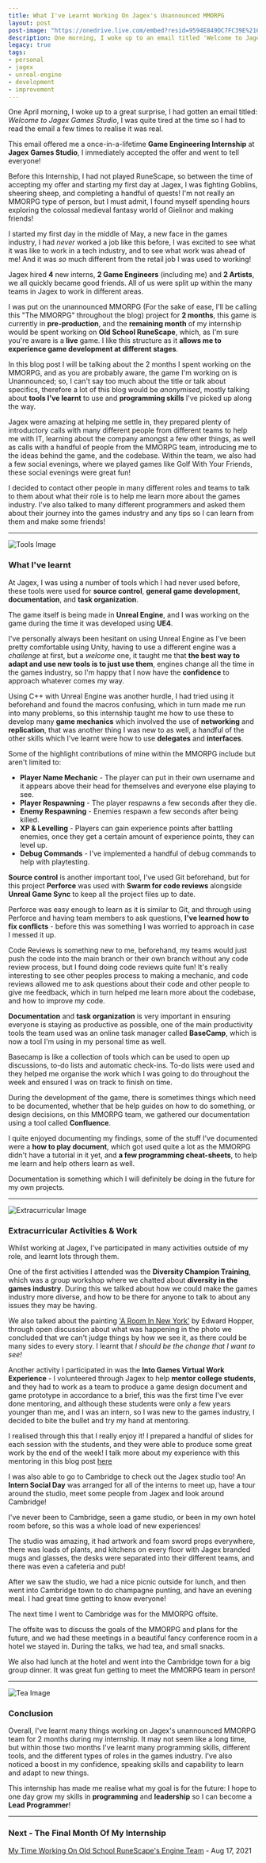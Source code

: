 ```yaml
---
title: What I've Learnt Working On Jagex's Unannounced MMORPG
layout: post
post-image: "https://onedrive.live.com/embed?resid=9594E849DC7FC39E%2161046&authkey=%21ALtuWGd37RY-laQ&width=1920&height=1634"
description: One morning, I woke up to an email titled 'Welcome to Jagex Games Studio' - I could barely believe it!
legacy: true
tags:
- personal
- jagex
- unreal-engine
- development
- improvement
---
```


One April morning, I woke up to a great surprise, I had gotten an email titled: *Welcome to Jagex Games Studio*, I was quite tired at the time so I had to read the email a few times to realise it was real.

This email offered me a once-in-a-lifetime **Game Engineering Internship** at **Jagex Games Studio**, I immediately accepted the offer and went to tell everyone!

Before this Internship, I had not played RuneScape, so between the time of accepting my offer and starting my first day at Jagex, I was fighting Goblins, sheering sheep, and completing a handful of quests! I'm not really an MMORPG type of person, but I must admit, I found myself spending hours exploring the colossal medieval fantasy world of Gielinor and making friends!

I started my first day in the middle of May, a new face in the games industry, I had *never* worked a job like this before, I was excited to see what it was like to work in a tech industry, and to see what work was ahead of me! And it was *so* much different from the retail job I was used to working!

Jagex hired **4** new interns, **2 Game Engineers** (including me) and **2 Artists**, we all quickly became good friends. All of us were split up within the many teams in Jagex to work in different areas.

I was put on the unannounced MMORPG (For the sake of ease, I'll be calling this "The MMORPG" throughout the blog) project for **2 months**, this game is currently in **pre-production**, and the **remaining month** of my internship would be spent working on **Old School RuneScape**, which, as I'm sure you're aware is a **live** game. I like this structure as it **allows me to experience game development at different stages**.

In this blog post I will be talking about the 2 months I spent working on the MMORPG, and as you are probably aware, the game I'm working on is Unannounced; so, I can't say too much about the title or talk about specifics, therefore a lot of this blog would be *anonymised*, mostly talking about **tools I've learnt** to use and **programming skills** I've picked up along the way.

Jagex were amazing at helping me settle in, they prepared plenty of introductory calls with many different people from different teams to help me with IT, learning about the company amongst a few other things, as well as calls with a handful of people from the MMORPG team, introducing me to the ideas behind the game, and the codebase. Within the team, we also had a few social evenings, where we played games like Golf With Your Friends, these social evenings were great fun!

I decided to contact other people in many different roles and teams to talk to them about what their role is to help me learn more about the games industry. I've also talked to many different programmers and asked them about their journey into the games industry and any tips so I can learn from them and make some friends!

---

![Tools Image](https://onedrive.live.com/embed?resid=9594E849DC7FC39E%2161048&authkey=%21AKucsn4UU3QJ0g0&width=2300&height=800)

### What I've learnt

At Jagex, I was using a number of tools which I had never used before, these tools were used for **source control**, **general game development**, **documentation**, and **task organization**.

The game itself is being made in **Unreal Engine**, and I was working on the game during the time it was developed using **UE4**.

I've personally always been hesitant on using Unreal Engine as I've been pretty comfortable using Unity, having to use a different engine was a *challenge* at first, but a *welcome* one, it taught me that **the best way to adapt and use new tools is to just use them**, engines change all the time in the games industry, so I'm happy that I now have the **confidence** to approach whatever comes my way.

Using C++ with Unreal Engine was another hurdle, I had tried using it beforehand and found the macros confusing, which in turn made me run into many problems, so this internship taught me how to use these to develop many **game mechanics** which involved the use of **networking** and **replication**, that was another thing I was new to as well, a handful of the other skills which I've learnt were how to use **delegates** and **interfaces**.

Some of the highlight contributions of mine within the MMORPG include but aren't limited to:
* **Player Name Mechanic** - The player can put in their own username and it appears above their head for themselves and everyone else playing to see.
* **Player Respawning** - The player respawns a few seconds after they die.
* **Enemy Respawning** - Enemies respawn a few seconds after being killed.
* **XP & Levelling** - Players can gain experience points after battling enemies, once they get a certain amount of experience points, they can level up.
* **Debug Commands** - I've implemented a handful of debug commands to help with playtesting.

**Source control** is another important tool, I've used Git beforehand, but for this project **Perforce** was used with **Swarm for code reviews** alongside **Unreal Game Sync** to keep all the project files up to date.

Perforce was easy enough to learn as it is similar to Git, and through using Perforce and having team members to ask questions, **I've learned how to fix conflicts** - before this was something I was worried to approach in case I messed it up.

Code Reviews is something new to me, beforehand, my teams would just push the code into the main branch or their own branch without any code review process, but I found doing code reviews quite fun! It's really interesting to see other peoples process to making a mechanic, and code reviews allowed me to ask questions about their code and other people to give me feedback, which in turn helped me learn more about the codebase, and how to improve my code.

**Documentation** and **task organization** is very important in ensuring everyone is staying as productive as possible, one of the main productivity tools the team used was an online task manager called **BaseCamp**, which is now a tool I'm using in my personal time as well.

Basecamp is like a collection of tools which can be used to open up discussions, to-do lists and automatic check-ins. To-do lists were used and they helped me organise the work which I was going to do throughout the week and ensured I was on track to finish on time.

During the development of the game, there is sometimes things which need to be documented, whether that be help guides on how to do something, or design decisions, on this MMORPG team, we gathered our documentation using a tool called **Confluence**.

I quite enjoyed documenting my findings, some of the stuff I've documented were a **how to play document**, which got used quite a lot as the MMORPG didn't have a tutorial in it yet, and **a few programming cheat-sheets**, to help me learn and help others learn as well.

Documentation is something which I will definitely be doing in the future for my own projects.

---

![Extracurricular Image](https://onedrive.live.com/embed?resid=9594E849DC7FC39E%2161047&authkey=%21AACkI7_5v5BX_Ic&width=1920&height=636)

### Extracurricular Activities & Work

Whilst working at Jagex, I've participated in many activities outside of my role, and learnt lots through them.

One of the first activities I attended was the **Diversity Champion Training**, which was a group workshop where we chatted about **diversity in the games industry**. During this we talked about how we could make the games industry more diverse, and how to be there for anyone to talk to about any issues they may be having.

We also talked about the painting ['A Room In New York'](https://en.wikipedia.org/wiki/Room_in_New_York) by Edward Hopper, through open discussion about what was happening in the photo we concluded that we can't judge things by how we see it, as there could be many sides to every story. I learnt that *I should be the change that I want to see!*

Another activity I participated in was the **Into Games Virtual Work Experience** - I volunteered through Jagex to help **mentor college students**, and they had to work as a team to produce a game design document and game prototype in accordance to a brief, this was the first time I've ever done mentoring, and although these students were only a few years younger than me, and I was an intern, so I was new to the games industry, I decided to bite the bullet and try my hand at mentoring.

I realised through this that I really enjoy it! I prepared a handful of slides for each session with the students, and they were able to produce some great work by the end of the week! I talk more about my experience with this mentoring in this blog post [here](/blog/guiding-students-through-designing-prototying-a-game/)

I was also able to go to Cambridge to check out the Jagex studio too! An **Intern Social Day** was arranged for all of the interns to meet up, have a tour around the studio, meet some people from Jagex and look around Cambridge!

I've never been to Cambridge, seen a game studio, or been in my own hotel room before, so this was a whole load of new experiences!

The studio was amazing, it had artwork and foam sword props everywhere, there was loads of plants, and kitchens on every floor with Jagex branded mugs and glasses, the desks were separated into their different teams, and there was even a cafeteria and pub!

After we saw the studio, we had a nice picnic outside for lunch, and then went into Cambridge town to do champagne punting, and have an evening meal. I had great time getting to know everyone!

The next time I went to Cambridge was for the MMORPG offsite.

The offsite was to discuss the goals of the MMORPG and plans for the future, and we had these meetings in a beautiful fancy conference room in a hotel we stayed in. During the talks, we had tea, and small snacks.

We also had lunch at the hotel and went into the Cambridge town for a big group dinner. It was great fun getting to meet the MMORPG team in person!

---

![Tea Image](https://onedrive.live.com/embed?resid=9594E849DC7FC39E%2161045&authkey=%21AIIkFSmfDFl0-ZU&width=600&height=300)

### Conclusion

Overall, I've learnt many things working on Jagex's unannounced MMORPG team for 2 months during my internship. It may not seem like a long time, but within those two months I've learnt many programming skills, different tools, and the different types of roles in the games industry. I've also noticed a boost in my confidence, speaking skills and capability to learn and adapt to new things.

This internship has made me realise what my goal is for the future: I hope to one day grow my skills in **programming** and **leadership** so I can become a **Lead Programmer**!

---

### Next - The Final Month Of My Internship

[My Time Working On Old School RuneScape's Engine Team](/blog/my-time-working-on-old-school-runescapes-engine-team) - Aug 17, 2021